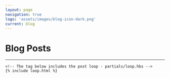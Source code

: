 ```yaml
---
layout: page
navigation: true
logo: 'assets/images/blog-icon-dark.png'
current: blog
---
```

<h1>Blog Posts</h1>
<hr>

<!-- The main content area on the homepage -->
<main id="content" class="content" role="main">

    <!-- The tag below includes the post loop - partials/loop.hbs -->
    {% include loop.html %}

</main>
